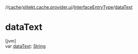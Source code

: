 //[cache](../../../index.md)/[xlitekt.cache.provider.ui](../index.md)/[InterfaceEntryType](index.md)/[dataText](data-text.md)

# dataText

[jvm]\
var [dataText](data-text.md): [String](https://kotlinlang.org/api/latest/jvm/stdlib/kotlin/-string/index.html)
